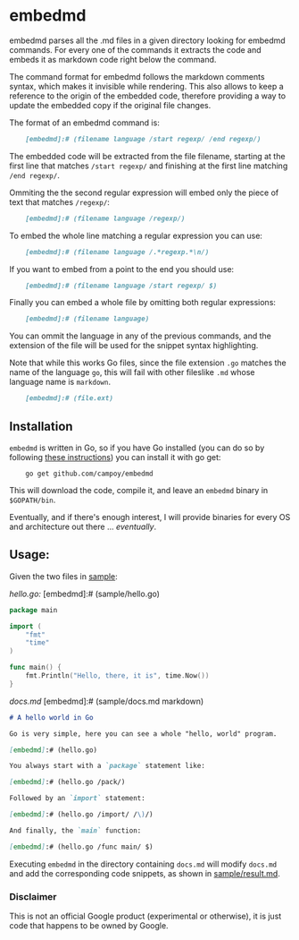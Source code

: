 # embedmd

embedmd parses all the .md files in a given directory looking for embedmd
commands. For every one of the commands it extracts the code and embeds it
as markdown code right below the command.

The command format for embedmd follows the markdown comments syntax, which
makes it invisible while rendering. This also allows to keep a reference to
the origin of the embedded code, therefore providing a way to update the
embedded copy if the original file changes.

The format of an embedmd command is:

```markdown
    [embedmd]:# (filename language /start regexp/ /end regexp/)
```

The embedded code will be extracted from the file filename, starting at the
first line that matches `/start regexp/` and finishing at the first line
matching `/end regexp/`.

Ommiting the the second regular expression will embed only the piece of text
that matches `/regexp/`:

```markdown
    [embedmd]:# (filename language /regexp/)
```

To embed the whole line matching a regular expression you can use:

```markdown
    [embedmd]:# (filename language /.*regexp.*\n/)
```

If you want to embed from a point to the end you should use:

```markdown
    [embedmd]:# (filename language /start regexp/ $)
```

Finally you can embed a whole file by omitting both regular expressions:

```markdown
    [embedmd]:# (filename language)
```

You can ommit the language in any of the previous commands, and the extension
of the file will be used for the snippet syntax highlighting.

Note that while this works Go files, since the file extension `.go` matches the
name of the language `go`, this will fail with other fileslike `.md` whose
language name is `markdown`.

```markdown
    [embedmd]:# (file.ext)
```

## Installation

`embedmd` is written in Go, so if you have Go installed (you can do so
by following [these instructions](golang.org/doc/install.html)) you can
install it with go get:

```
    go get github.com/campoy/embedmd
```

This will download the code, compile it, and leave an `embedmd` binary
in `$GOPATH/bin`.

Eventually, and if there's enough interest, I will provide binaries for
every OS and architecture out there ... _eventually_.

## Usage:

Given the two files in [sample](sample):

*hello.go:*
[embedmd]:# (sample/hello.go)
```go
package main

import (
	"fmt"
	"time"
)

func main() {
	fmt.Println("Hello, there, it is", time.Now())
}
```

*docs.md*
[embedmd]:# (sample/docs.md markdown)
```markdown
# A hello world in Go

Go is very simple, here you can see a whole "hello, world" program.

[embedmd]:# (hello.go)

You always start with a `package` statement like:

[embedmd]:# (hello.go /pack/)

Followed by an `import` statement:

[embedmd]:# (hello.go /import/ /\)/)

And finally, the `main` function:

[embedmd]:# (hello.go /func main/ $)
```

Executing `embedmd` in the directory containing `docs.md` will modify `docs.md`
and add the corresponding code snippets, as shown in
[sample/result.md](sample/result.md).

### Disclaimer

This is not an official Google product (experimental or otherwise), it is just
code that happens to be owned by Google.
